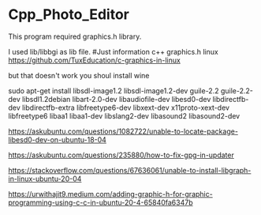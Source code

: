 # Cpp_Photo_Editor
This program required graphics.h library.

I used lib/libbgi as lib file.
#Just information
c++ graphics.h linux
https://github.com/TuxEducation/c-graphics-in-linux

but that doesn't work you shoul install wine

sudo apt-get install libsdl-image1.2 libsdl-image1.2-dev guile-2.2 guile-2.2-dev libsdl1.2debian libart-2.0-dev libaudiofile-dev libesd0-dev libdirectfb-dev libdirectfb-extra libfreetype6-dev libxext-dev x11proto-xext-dev libfreetype6 libaa1 libaa1-dev libslang2-dev libasound2 libasound2-dev

https://askubuntu.com/questions/1082722/unable-to-locate-package-libesd0-dev-on-ubuntu-18-04

https://askubuntu.com/questions/235880/how-to-fix-gpg-in-updater

https://stackoverflow.com/questions/67636061/unable-to-install-libgraph-in-linux-ubuntu-20-04

https://urwithajit9.medium.com/adding-graphic-h-for-graphic-programming-using-c-c-in-ubuntu-20-4-65840fa6347b

